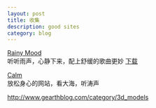 ```yaml
---
layout: post
title: 收集
description: good sites
category: blog
---
```


[Rainy Mood](http://www.rainymood.com/)   
听听雨声，心静下来，配上舒缓的歌曲更妙  [下载](http://ishare.iask.sina.com.cn/f/19401046.html)

[Calm](http://www.calm.com/)   
放松身心的网站，看大海，听涛声

http://www.gearthblog.com/category/3d_models
